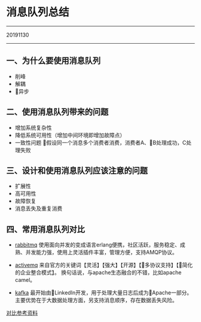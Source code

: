 # 消息队列总结

----
20191130

----

## 一、为什么要使用消息队列
* 削峰
* 解耦
* 异步

## 二、使用消息队列带来的问题
* 增加系统复杂性
* 降低系统可用性（增加中间环境即增加故障点）
* 一致性问题
    假设同一个消息多个消费者消费，消费者A、B处理成功，C处理失败

## 三、设计和使用消息队列应该注意的问题

* 扩展性
* 高可用性
* 故障恢复
* 消息丢失及重复消费

## 四、常用消息队列对比

* [rabbitmq](https://www.rabbitmq.com/)
使用面向并发的变成语言erlang便携，社区活跃，服务稳定、成熟、并发能力强，使用上灵活插件丰富，管理方便，支持AMQP协议。

* [activemq](https://activemq.apache.org/)
来自官方的关键词【灵活】【强大】【开源】【多协议支持】【简化的企业整合模式】。
换句话说，与apache生态融合的不错，比如apache camel。

* [kafka](http://kafka.apache.org/)
最开始由LinkedIn开发，用于处理大量日志后成为Apache一部分。主要优势在于大数据处理方面，另支持消息顺序，存在数据丢失风险。

[对比参考资料](http://www.mobabel.net/%E8%BD%AC17-%E4%B8%AA%E6%96%B9%E9%9D%A2%EF%BC%8C%E7%BB%BC%E5%90%88%E5%AF%B9%E6%AF%94-kafka%E3%80%81rabbitmq%E3%80%81rocketmq%E3%80%81activemq-%E5%9B%9B%E4%B8%AA%E5%88%86%E5%B8%83%E5%BC%8F%E6%B6%88/)